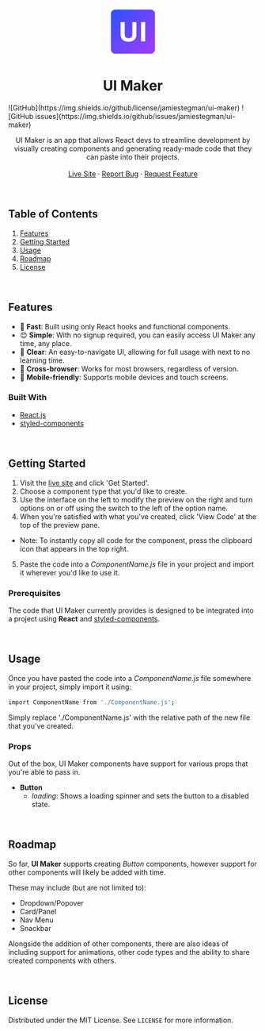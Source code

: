 [contributors-shield]: https://img.shields.io/github/contributors/jamiestegman/repo.svg?style=for-the-badge
[contributors-url]: https://github.com/jamiestegman/ui-maker/graphs/contributors
[forks-shield]: https://img.shields.io/github/forks/jamiestegman/repo.svg?style=for-the-badge
[forks-url]: https://github.com/jamiestegman/ui-maker/network/members
[stars-shield]: https://img.shields.io/github/stars/jamiestegman/repo.svg?style=for-the-badge
[stars-url]: https://github.com/jamiestegman/ui-maker/stargazers
[issues-shield]: https://img.shields.io/github/issues/jamiestegman/repo.svg?style=for-the-badge
[issues-url]: https://github.com/jamiestegman/ui-maker/issues
[license-shield]: https://img.shields.io/github/license/jamiestegman/repo.svg?style=for-the-badge
[license-url]: https://github.com/jamiestegman/ui-maker/blob/master/LICENSE.txt

<br/>
<p align="center">
  <a href="https://github.com/jamiestegman/ui-maker">
    <img src="./src/images/logo.png" alt="Logo" width="100" height="100">
  </a>

  <h1 align="center">UI Maker</h1>

  <span align="center">
  ![GitHub](https://img.shields.io/github/license/jamiestegman/ui-maker)
  ![GitHub issues](https://img.shields.io/github/issues/jamiestegman/ui-maker)
  </span>

  <p align="center">
    UI Maker is an app that allows React devs to streamline development by visually creating components and generating ready-made code that they can paste into their projects.
    <br />
    <br />
    <a href="https://jamiestegman.github.io/ui-maker">Live Site</a>
    ·
    <a href="https://github.com/jamiestegman/ui-maker/issues">Report Bug</a>
    ·
    <a href="https://github.com/jamiestegman/ui-maker/issues">Request Feature</a>
  </p>
</p>

<br/>

## Table of Contents
  <ol>
    <li><a href="#features">Features</a></li>
    <li><a href="#getting-started">Getting Started</a></li>
    <li><a href="#usage">Usage</a></li>
    <li><a href="#roadmap">Roadmap</a></li>
    <li><a href="#license">License</a></li>
  </ol>

<br/>

## Features

- 🚀 **Fast**: Built using only React hooks and functional components.
- 😊 **Simple**: With no signup required, you can easily access UI Maker any time, any place.
- 👋 **Clear**: An easy-to-navigate UI, allowing for full usage with next to no learning time.
- 👫 **Cross-browser**: Works for most browsers, regardless of version.
- 📲 **Mobile-friendly**: Supports mobile devices and touch screens.


### Built With

* [React.js](https://reactjs.org/)
* [styled-components](https://styled-components.com/)

<br/>

## Getting Started

1. Visit the [live site](https://jamiestegman.github.io/ui-maker) and click 'Get Started'.
2. Choose a component type that you'd like to create.
3. Use the interface on the left to modify the preview on the right and turn options on or off using the switch to the left of the option name.
4. When you're satisfied with what you've created, click 'View Code' at the top of the preview pane.
  * Note: To instantly copy all code for the component, press the clipboard icon that appears in the top right.
5. Paste the code into a *ComponentName.js* file in your project and import it wherever you'd like to use it.

### Prerequisites

The code that UI Maker currently provides is designed to be integrated into a project using **React** and [styled-components](https://styled-components.com/).

<br/>

## Usage

Once you have pasted the code into a *ComponentName.js* file somewhere in your project, simply import it using:

```sh
import ComponentName from './ComponentName.js';
```
Simply replace './ComponentName.js' with the relative path of the new file that you've created.


### Props

Out of the box, UI Maker components have support for various props that you're able to pass in.

<ul>
  <li>
    <strong>Button</strong>
    <ul>
      <li><i>loading</i>: Shows a loading spinner and sets the button to a disabled state.</li>
    </ul>
  </li>
</ul>

<br/>

## Roadmap

So far, **UI Maker** supports creating *Button* components, however support for other components will likely be added with time.

These may include (but are not limited to):

* Dropdown/Popover
* Card/Panel
* Nav Menu
* Snackbar

Alongside the addition of other components, there are also ideas of including support for animations, other code types and the ability to share created components with others.

<br/>

## License

Distributed under the MIT License. See `LICENSE` for more information.